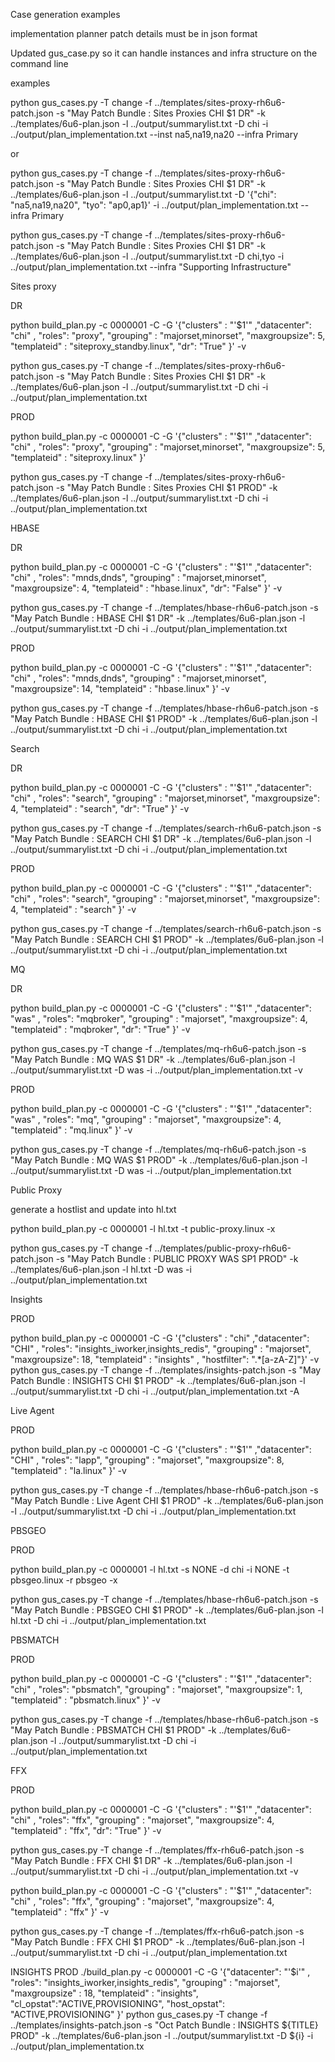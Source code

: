 
Case generation examples

implementation planner patch details must be in json format

Updated gus_case.py so it can handle instances and infra structure on the command line

examples

python gus_cases.py -T change  -f ../templates/sites-proxy-rh6u6-patch.json  -s "May Patch Bundle : Sites Proxies CHI $1 DR" -k ../templates/6u6-plan.json  -l ../output/summarylist.txt -D chi -i ../output/plan_implementation.txt --inst na5,na19,na20 --infra Primary

or 

python gus_cases.py -T change  -f ../templates/sites-proxy-rh6u6-patch.json  -s "May Patch Bundle : Sites Proxies CHI $1 DR" -k ../templates/6u6-plan.json  -l ../output/summarylist.txt -D '{"chi": "na5,na19,na20", "tyo": "ap0,ap1}' -i ../output/plan_implementation.txt --infra Primary

python gus_cases.py -T change  -f ../templates/sites-proxy-rh6u6-patch.json  -s "May Patch Bundle : Sites Proxies CHI $1 DR" -k ../templates/6u6-plan.json  -l ../output/summarylist.txt -D chi,tyo -i ../output/plan_implementation.txt --infra "Supporting Infrastructure"

Sites proxy

DR

python build_plan.py -c 0000001 -C -G '{"clusters" : "'$1'" ,"datacenter": "chi" , "roles": "proxy", "grouping" : "majorset,minorset", "maxgroupsize": 5, "templateid" : "siteproxy_standby.linux", "dr": "True"  }' -v

python gus_cases.py -T change  -f ../templates/sites-proxy-rh6u6-patch.json  -s "May Patch Bundle : Sites Proxies CHI $1 DR" -k ../templates/6u6-plan.json  -l ../output/summarylist.txt -D chi -i ../output/plan_implementation.txt

PROD

python build_plan.py -c 0000001 -C -G '{"clusters" : "'$1'" ,"datacenter": "chi" , "roles": "proxy", "grouping" : "majorset,minorset", "maxgroupsize": 5, "templateid" : "siteproxy.linux" }'

python gus_cases.py -T change  -f ../templates/sites-proxy-rh6u6-patch.json  -s "May Patch Bundle : Sites Proxies CHI $1 PROD" -k ../templates/6u6-plan.json  -l ../output/summarylist.txt -D chi -i ../output/plan_implementation.txt

HBASE

DR

python build_plan.py -c 0000001 -C -G '{"clusters" : "'$1'" ,"datacenter": "chi" , "roles": "mnds,dnds", "grouping" : "majorset,minorset", "maxgroupsize": 4, "templateid" : "hbase.linux", "dr": "False"  }' -v

python gus_cases.py -T change  -f ../templates/hbase-rh6u6-patch.json  -s "May Patch Bundle : HBASE CHI $1 DR" -k ../templates/6u6-plan.json  -l ../output/summarylist.txt -D chi -i ../output/plan_implementation.txt

PROD

python build_plan.py -c 0000001 -C -G '{"clusters" : "'$1'" ,"datacenter": "chi" , "roles": "mnds,dnds", "grouping" : "majorset,minorset", "maxgroupsize": 14, "templateid" : "hbase.linux" }' -v

python gus_cases.py -T change  -f ../templates/hbase-rh6u6-patch.json  -s "May Patch Bundle : HBASE CHI $1 PROD" -k ../templates/6u6-plan.json  -l ../output/summarylist.txt -D chi -i ../output/plan_implementation.txt

Search

DR

python build_plan.py -c 0000001 -C -G '{"clusters" : "'$1'" ,"datacenter": "chi" , "roles": "search", "grouping" : "majorset,minorset", "maxgroupsize": 4, "templateid" : "search", "dr": "True"  }' -v

python gus_cases.py -T change  -f ../templates/search-rh6u6-patch.json  -s "May Patch Bundle : SEARCH CHI $1 DR" -k ../templates/6u6-plan.json  -l ../output/summarylist.txt -D chi -i ../output/plan_implementation.txt

PROD

python build_plan.py -c 0000001 -C -G '{"clusters" : "'$1'" ,"datacenter": "chi" , "roles": "search", "grouping" : "majorset,minorset", "maxgroupsize": 4, "templateid" : "search" }' -v

python gus_cases.py -T change  -f ../templates/search-rh6u6-patch.json  -s "May Patch Bundle : SEARCH CHI $1 PROD" -k ../templates/6u6-plan.json  -l ../output/summarylist.txt -D chi -i ../output/plan_implementation.txt

MQ

DR

python build_plan.py -c 0000001 -C -G '{"clusters" : "'$1'" ,"datacenter": "was" , "roles": "mqbroker", "grouping" : "majorset", "maxgroupsize": 4, "templateid" : "mqbroker", "dr": "True"  }' -v

python gus_cases.py -T change  -f ../templates/mq-rh6u6-patch.json  -s "May Patch Bundle : MQ WAS $1 DR" -k ../templates/6u6-plan.json  -l ../output/summarylist.txt -D was -i ../output/plan_implementation.txt -v

PROD

python build_plan.py -c 0000001 -C -G '{"clusters" : "'$1'" ,"datacenter": "was" , "roles": "mq", "grouping" : "majorset", "maxgroupsize": 4, "templateid" : "mq.linux" }' -v

python gus_cases.py -T change  -f ../templates/mq-rh6u6-patch.json  -s "May Patch Bundle : MQ WAS $1 PROD" -k ../templates/6u6-plan.json  -l ../output/summarylist.txt -D was -i ../output/plan_implementation.txt

Public Proxy

generate a hostlist and update into hl.txt

python build_plan.py -c 0000001 -l hl.txt -t public-proxy.linux -x

python gus_cases.py -T change  -f ../templates/public-proxy-rh6u6-patch.json  -s "May Patch Bundle : PUBLIC PROXY WAS SP1 PROD" -k ../templates/6u6-plan.json  -l hl.txt -D was -i ../output/plan_implementation.txt

Insights

PROD

python build_plan.py -c 0000001 -C -G '{"clusters" : "chi" ,"datacenter": "CHI" , "roles": "insights_iworker,insights_redis", "grouping" : "majorset", "maxgroupsize": 18, "templateid" : "insights" , "hostfilter": ".*[a-zA-Z]"}' -v
python gus_cases.py -T change  -f ../templates/insights-patch.json  -s "May Patch Bundle : INSIGHTS CHI $1 PROD" -k ../templates/6u6-plan.json  -l ../output/summarylist.txt -D chi -i ../output/plan_implementation.txt -A


Live Agent

PROD

python build_plan.py -c 0000001 -C -G '{"clusters" : "'$1'" ,"datacenter": "CHI" , "roles": "lapp", "grouping" : "majorset", "maxgroupsize": 8, "templateid" : "la.linux" }' -v

python gus_cases.py -T change  -f ../templates/hbase-rh6u6-patch.json  -s "May Patch Bundle : Live Agent CHI $1 PROD" -k ../templates/6u6-plan.json  -l ../output/summarylist.txt -D chi -i ../output/plan_implementation.txt

PBSGEO

PROD

python build_plan.py -c 0000001 -l hl.txt -s NONE -d chi -i NONE -t pbsgeo.linux -r pbsgeo -x

python gus_cases.py -T change  -f ../templates/hbase-rh6u6-patch.json  -s "May Patch Bundle : PBSGEO CHI $1 PROD" -k ../templates/6u6-plan.json  -l hl.txt -D chi -i ../output/plan_implementation.txt

PBSMATCH

PROD

python build_plan.py -c 0000001 -C -G '{"clusters" : "'$1'" ,"datacenter": "chi" , "roles": "pbsmatch", "grouping" : "majorset", "maxgroupsize": 1, "templateid" : "pbsmatch.linux" }' -v

python gus_cases.py -T change  -f ../templates/hbase-rh6u6-patch.json  -s "May Patch Bundle : PBSMATCH CHI $1 PROD" -k ../templates/6u6-plan.json  -l ../output/summarylist.txt -D chi -i ../output/plan_implementation.txt

FFX

PROD

python build_plan.py -c 0000001 -C -G '{"clusters" : "'$1'" ,"datacenter": "chi" , "roles": "ffx", "grouping" : "majorset", "maxgroupsize": 4, "templateid" : "ffx", "dr": "True"  }' -v

python gus_cases.py -T change  -f ../templates/ffx-rh6u6-patch.json  -s "May Patch Bundle : FFX CHI $1 DR" -k ../templates/6u6-plan.json  -l ../output/summarylist.txt -D chi -i ../output/plan_implementation.txt -v

python build_plan.py -c 0000001 -C -G '{"clusters" : "'$1'" ,"datacenter": "chi" , "roles": "ffx", "grouping" : "majorset", "maxgroupsize": 4, "templateid" : "ffx" }' -v

python gus_cases.py -T change  -f ../templates/ffx-rh6u6-patch.json  -s "May Patch Bundle : FFX CHI $1 PROD" -k ../templates/6u6-plan.json  -l ../output/summarylist.txt -D chi -i ../output/plan_implementation.txt


INSIGHTS
PROD
    ./build_plan.py -c 0000001 -C -G '{"datacenter": "'$i'" , "roles": "insights_iworker,insights_redis", "grouping" : "majorset", "maxgroupsize" : 18, "templateid" : "insights", "cl_opstat":"ACTIVE,PROVISIONING", "host_opstat": "ACTIVE,PROVISIONING" }'
    python gus_cases.py -T change -f ../templates/insights-patch.json -s "Oct Patch Bundle : INSIGHTS ${TITLE} PROD" -k ../templates/6u6-plan.json -l ../output/summarylist.txt -D ${i} -i ../output/plan_implementation.tx

